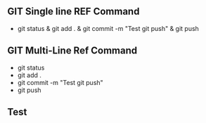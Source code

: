 ## GIT Single line REF Command
 * git status & git add . & git commit -m "Test git push" & git push

## GIT Multi-Line Ref Command
 * git status 
 * git add .
 * git commit -m "Test git push"
 * git push 
 
## Test